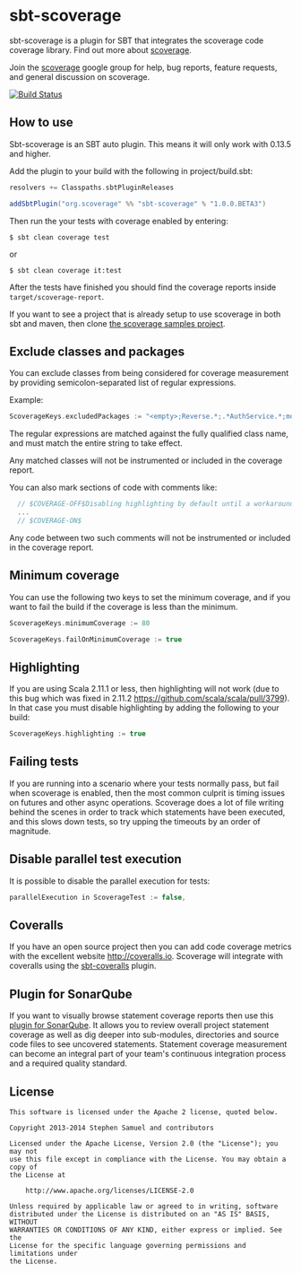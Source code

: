sbt-scoverage
========

sbt-scoverage is a plugin for SBT that integrates the scoverage code coverage library. Find out more about [scoverage](https://github.com/scoverage/scalac-scoverage-plugin).

Join the [scoverage](http://groups.google.com/group/scala-code-coverage-tool)
google group for help, bug reports, feature requests, and general
discussion on scoverage.

[![Build Status](https://travis-ci.org/scoverage/sbt-scoverage.png?branch=master)](https://travis-ci.org/scoverage/sbt-scoverage)

## How to use

Sbt-scoverage is an SBT auto plugin. This means it will only work with 0.13.5 and higher.

Add the plugin to your build with the following in project/build.sbt:
```scala
resolvers += Classpaths.sbtPluginReleases

addSbtPlugin("org.scoverage" %% "sbt-scoverage" % "1.0.0.BETA3")
```

Then run the your tests with coverage enabled by entering:
```
$ sbt clean coverage test
```
or
```
$ sbt clean coverage it:test
```

After the tests have finished you should find the coverage reports inside `target/scoverage-report`.

If you want to see a project that is already setup to use scoverage in both sbt and maven, then clone [the scoverage samples project](https://github.com/scoverage/scoverage-samples).

## Exclude classes and packages

You can exclude classes from being considered for coverage measurement by providing semicolon-separated list of
regular expressions.

Example:
```scala
ScoverageKeys.excludedPackages := "<empty>;Reverse.*;.*AuthService.*;models\.data\..*"
```

The regular expressions are matched against the fully qualified class name, and must match the entire string to take effect.

Any matched classes will not be instrumented or included in the coverage report.

You can also mark sections of code with comments like:

```scala
  // $COVERAGE-OFF$Disabling highlighting by default until a workaround for https://issues.scala-lang.org/browse/SI-8596 is found
  ...
  // $COVERAGE-ON$
```

Any code between two such comments will not be instrumented or included in the coverage report.

## Minimum coverage

You can use the following two keys to set the minimum coverage, and if you want to fail the build if the coverage is less than the minimum.

```scala
ScoverageKeys.minimumCoverage := 80

ScoverageKeys.failOnMinimumCoverage := true
```

## Highlighting

If you are using Scala 2.11.1 or less, then highlighting will not work (due to this bug which was fixed in 2.11.2 https://github.com/scala/scala/pull/3799). In that case you must disable highlighting by adding the following to your build:

```scala
ScoverageKeys.highlighting := true
```

## Failing tests

If you are running into a scenario where your tests normally pass, but fail when scoverage is enabled, 
then the most common culprit is timing issues on futures and other async operations. Scoverage does a lot of file 
writing behind the scenes in order to track which statements have been executed, and this slows down tests, so try upping the timeouts by an order of magnitude.

## Disable parallel test execution

It is possible to disable the parallel execution for tests:

```scala
parallelExecution in ScoverageTest := false,
```

## Coveralls

If you have an open source project then you can add code coverage metrics with the excellent website http://coveralls.io. Scoverage will integrate with coveralls using the [sbt-coveralls](https://github.com/scoverage/sbt-coveralls) plugin.

## Plugin for SonarQube

If you want to visually browse statement coverage reports then use this [plugin for SonarQube](https://github.com/RadoBuransky/sonar-scoverage-plugin).
It allows you to review overall project statement coverage as well as dig deeper into sub-modules, directories and
source code files to see uncovered statements. Statement coverage measurement can become an integral part of your
team's continuous integration process and a required quality standard.

## License
```
This software is licensed under the Apache 2 license, quoted below.

Copyright 2013-2014 Stephen Samuel and contributors

Licensed under the Apache License, Version 2.0 (the "License"); you may not
use this file except in compliance with the License. You may obtain a copy of
the License at

    http://www.apache.org/licenses/LICENSE-2.0

Unless required by applicable law or agreed to in writing, software
distributed under the License is distributed on an "AS IS" BASIS, WITHOUT
WARRANTIES OR CONDITIONS OF ANY KIND, either express or implied. See the
License for the specific language governing permissions and limitations under
the License.
```
